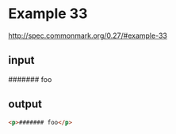 # Example 33

http://spec.commonmark.org/0.27/#example-33

## input

####### foo

## output

```html
<p>####### foo</p>
```
